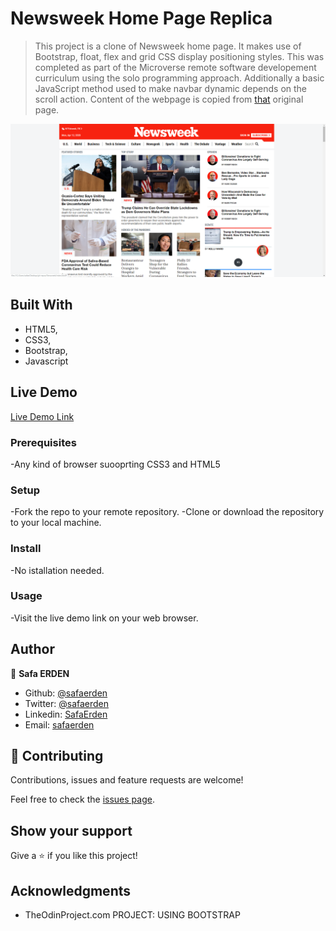 # Newsweek Home Page Replica

> This project is a clone of Newsweek home page. It makes use of Bootstrap, float, flex and grid CSS display positioning styles. This was completed as part of the Microverse remote software developement curriculum using the solo programming approach. Additionally a basic JavaScript method used to make navbar dynamic depends on the scroll action. Content of the webpage is copied from [that](https://www.newsweek.com/) original page.

![screenshot](./Assets/images/screenshot.PNG)

## Built With

- HTML5,
- CSS3,
- Bootstrap,
- Javascript

## Live Demo

[Live Demo Link](https://safaerden.github.io/Newsweek/)

### Prerequisites

-Any kind of browser suooprting CSS3 and HTML5

### Setup

-Fork the repo to your remote repository.
-Clone or download the repository to your local machine.

### Install

-No istallation needed.

### Usage

-Visit the live demo link on your web browser.


## Author

👤 **Safa ERDEN**

- Github: [@safaerden](https://github.com/SafaErden)
- Twitter: [@safaerden](https://twitter.com/safaerden)
- Linkedin: [SafaErden](https://www.linkedin.com/in/safaerden/)
- Email: [safaerden](mailto:safaerden@gmail.com)

## 🤝 Contributing

Contributions, issues and feature requests are welcome!

Feel free to check the [issues page](https://github.com/SafaErden/Newsweek/issues).

## Show your support

Give a ⭐️ if you like this project!

## Acknowledgments

- TheOdinProject.com PROJECT: USING BOOTSTRAP

